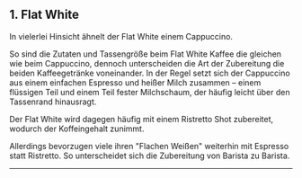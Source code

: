 ## 1. Flat White

In vielerlei Hinsicht ähnelt der Flat White einem Cappuccino.

So sind die Zutaten und Tassengröße beim Flat White Kaffee die gleichen wie beim Cappuccino, dennoch unterscheiden die Art der Zubereitung die beiden Kaffeegetränke voneinander. In der Regel setzt sich der Cappuccino aus einem einfachen Espresso und heißer Milch zusammen – einem flüssigen Teil und einem Teil fester Milchschaum, der häufig leicht über den Tassenrand hinausragt. 

Der Flat White wird dagegen häufig mit einem Ristretto Shot zubereitet, wodurch der Koffeingehalt zunimmt.

Allerdings bevorzugen viele ihren "Flachen Weißen" weiterhin mit Espresso statt Ristretto. So unterscheidet sich die Zubereitung von Barista zu Barista. 

***
